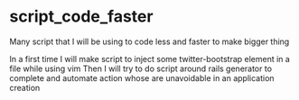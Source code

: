 script_code_faster
==================

Many script that I will be using to code less and faster to make bigger thing

In a first time I will make script to inject some twitter-bootstrap element in a file while using vim
Then I will try to do script around rails generator to complete and automate action whose are unavoidable in an application creation
